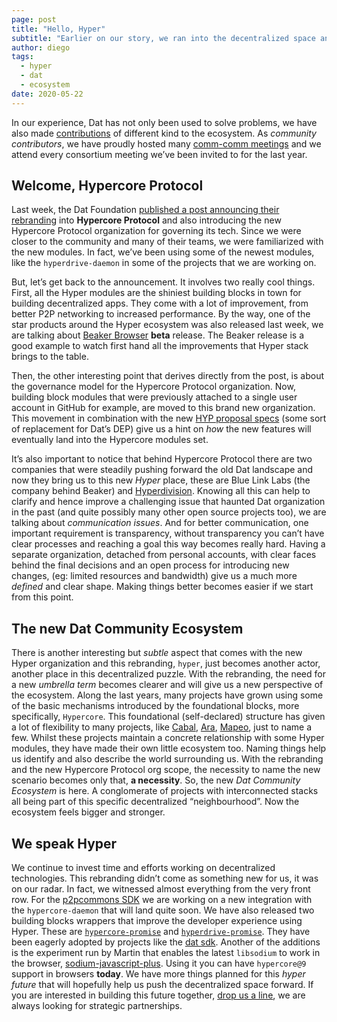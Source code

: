 ```yaml
---
page: post
title: "Hello, Hyper"
subtitle: "Earlier on our story, we ran into the decentralized space and found solutions like Dat to be not only very efficient but also quite modular and hence malleable giving us a full spectrum of options to innovate within a context."
author: diego
tags:
  - hyper
  - dat
  - ecosystem
date: 2020-05-22
---
```


 In our experience, Dat has not only been used to solve problems, we have also made [contributions](https://github.com/geut) of different kind to the ecosystem. As _community contributors_, we have proudly hosted many [comm-comm meetings](https://github.com/datproject/comm-comm) and we attend every consortium meeting we’ve been invited to for the last year.

##  Welcome, Hypercore Protocol

Last week, the Dat Foundation [published a post announcing their rebranding](https://blog.datproject.org/2020/05/15/dat-protocol-renamed-hypercore-protocol/) into **Hypercore Protocol** and also introducing the new Hypercore Protocol organization for governing its tech. Since we were closer to the community and many of their teams, we were familiarized with the new modules. In fact, we’ve been using some of the newest modules, like the `hyperdrive-daemon` in some of the projects that we are working on.

But, let’s get back to the announcement. It involves two really cool things. First, all the Hyper modules are the shiniest building blocks in town for building decentralized apps. They come with a lot of improvement, from better P2P networking to increased performance. By the way, one of the star products around the Hyper ecosystem was also released last week, we are talking about [Beaker Browser](https://beakerbrowser.com/) **beta** release. The Beaker release is a good example to watch first hand all the improvements that Hyper stack brings to the table.

Then, the other interesting point that derives directly from the post, is about the governance model for the Hypercore Protocol organization. Now, building block modules that were previously attached to a single user account in GitHub for example, are moved to this brand new organization. This movement in combination with the new [HYP proposal specs](https://github.com/hypercore-protocol/hyp) (some sort of replacement for Dat’s DEP) give us a hint on _how_ the new features will eventually land into the Hypercore modules set.

It’s also important to notice that behind Hypercore Protocol there are two companies that were steadily pushing forward the old Dat landscape and now they bring us to this new _Hyper_ place, these are Blue Link Labs (the company behind Beaker) and [Hyperdivision](https://hyperdivision.dk/).
Knowing all this can help to clarify and hence improve a challenging issue that haunted Dat organization in the past (and quite possibly many other open source projects too), we are talking about *communication issues*. And for better communication, one important requirement is transparency, without transparency you can’t have clear processes and reaching a goal this way becomes really hard.
Having a separate organization, detached from personal accounts, with clear faces behind the final decisions and an open process for introducing new changes, (eg: limited resources and bandwidth) give us a much more _defined_ and clear shape. Making things better becomes easier if we start from this point.

## The new Dat Community Ecosystem

There is another interesting but _subtle_ aspect that comes with the new Hyper organization and this rebranding, `hyper`, just becomes another actor, another place in this decentralized puzzle.
With the rebranding, the need for a new _umbrella term_ becomes clearer and will give us a new perspective of the ecosystem. Along the last years, many projects have grown using some of the basic mechanisms introduced by the foundational blocks, more specifically, `Hypercore`. This foundational (self-declared) structure has given a lot of flexibility to many projects, like [Cabal](https://cabal.chat/), [Ara](https://ara.one/), [Mapeo](https://www.digital-democracy.org/mapeo/), just to name a few. Whilst these projects maintain a concrete relationship with some Hyper modules, they have made their own little ecosystem too.
Naming things help us identify and also describe the world surrounding us. With the rebranding and the new Hypercore Protocol org scope, the necessity to name the new scenario becomes only that, **a necessity**. So, the new *Dat Community Ecosystem* is here. A conglomerate of projects with interconnected stacks all being part of this specific decentralized “neighbourhood”. Now the ecosystem feels bigger and stronger.

## We speak Hyper

We continue to invest time and efforts working on decentralized technologies. This rebranding didn’t come as something new for us, it was on our radar. In fact, we witnessed almost everything from the very front row.
For the [p2pcommons SDK](https://github.com/p2pcommons/sdk-js) we are working on a new integration with the `hypercore-daemon` that will land quite soon. We have also released two building blocks wrappers that improve the developer experience using Hyper. These are [`hypercore-promise`](https://github.com/geut/hypercore-promise) and [`hyperdrive-promise`](https://github.com/geut/hyperdrive-promise). They have been eagerly adopted by projects like the [dat sdk](https://github.com/datproject/sdk). Another of the additions is the experiment run by Martin that enables the latest `libsodium` to work in the browser, [sodium-javascript-plus](https://github.com/geut/sodium-javascript-plus). Using it you can have `hypercore@9` support in browsers **today**.
We have more things planned for this _hyper future_ that will hopefully help us push the decentralized space forward. If you are interested in building this future together, [drop us a line](https://geutstudio.com/#contact-us), we are always looking for strategic partnerships.

